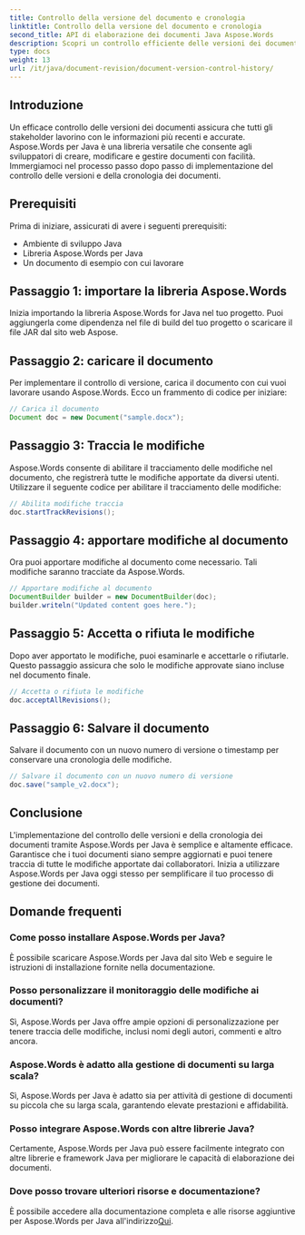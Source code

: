```yaml
---
title: Controllo della versione del documento e cronologia
linktitle: Controllo della versione del documento e cronologia
second_title: API di elaborazione dei documenti Java Aspose.Words
description: Scopri un controllo efficiente delle versioni dei documenti utilizzando Aspose.Words per Java. Gestisci le modifiche, collabora senza problemi e monitora le revisioni senza sforzo.
type: docs
weight: 13
url: /it/java/document-revision/document-version-control-history/
---
```


## Introduzione

Un efficace controllo delle versioni dei documenti assicura che tutti gli stakeholder lavorino con le informazioni più recenti e accurate. Aspose.Words per Java è una libreria versatile che consente agli sviluppatori di creare, modificare e gestire documenti con facilità. Immergiamoci nel processo passo dopo passo di implementazione del controllo delle versioni e della cronologia dei documenti.

## Prerequisiti

Prima di iniziare, assicurati di avere i seguenti prerequisiti:

- Ambiente di sviluppo Java
- Libreria Aspose.Words per Java
- Un documento di esempio con cui lavorare

## Passaggio 1: importare la libreria Aspose.Words

Inizia importando la libreria Aspose.Words for Java nel tuo progetto. Puoi aggiungerla come dipendenza nel file di build del tuo progetto o scaricare il file JAR dal sito web Aspose.

## Passaggio 2: caricare il documento

Per implementare il controllo di versione, carica il documento con cui vuoi lavorare usando Aspose.Words. Ecco un frammento di codice per iniziare:

```java
// Carica il documento
Document doc = new Document("sample.docx");
```

## Passaggio 3: Traccia le modifiche

Aspose.Words consente di abilitare il tracciamento delle modifiche nel documento, che registrerà tutte le modifiche apportate da diversi utenti. Utilizzare il seguente codice per abilitare il tracciamento delle modifiche:

```java
// Abilita modifiche traccia
doc.startTrackRevisions();
```

## Passaggio 4: apportare modifiche al documento

Ora puoi apportare modifiche al documento come necessario. Tali modifiche saranno tracciate da Aspose.Words.

```java
// Apportare modifiche al documento
DocumentBuilder builder = new DocumentBuilder(doc);
builder.writeln("Updated content goes here.");
```

## Passaggio 5: Accetta o rifiuta le modifiche

Dopo aver apportato le modifiche, puoi esaminarle e accettarle o rifiutarle. Questo passaggio assicura che solo le modifiche approvate siano incluse nel documento finale.

```java
// Accetta o rifiuta le modifiche
doc.acceptAllRevisions();
```

## Passaggio 6: Salvare il documento

Salvare il documento con un nuovo numero di versione o timestamp per conservare una cronologia delle modifiche.

```java
// Salvare il documento con un nuovo numero di versione
doc.save("sample_v2.docx");
```

## Conclusione

L'implementazione del controllo delle versioni e della cronologia dei documenti tramite Aspose.Words per Java è semplice e altamente efficace. Garantisce che i tuoi documenti siano sempre aggiornati e puoi tenere traccia di tutte le modifiche apportate dai collaboratori. Inizia a utilizzare Aspose.Words per Java oggi stesso per semplificare il tuo processo di gestione dei documenti.

## Domande frequenti

### Come posso installare Aspose.Words per Java?

È possibile scaricare Aspose.Words per Java dal sito Web e seguire le istruzioni di installazione fornite nella documentazione.

### Posso personalizzare il monitoraggio delle modifiche ai documenti?

Sì, Aspose.Words per Java offre ampie opzioni di personalizzazione per tenere traccia delle modifiche, inclusi nomi degli autori, commenti e altro ancora.

### Aspose.Words è adatto alla gestione di documenti su larga scala?

Sì, Aspose.Words per Java è adatto sia per attività di gestione di documenti su piccola che su larga scala, garantendo elevate prestazioni e affidabilità.

### Posso integrare Aspose.Words con altre librerie Java?

Certamente, Aspose.Words per Java può essere facilmente integrato con altre librerie e framework Java per migliorare le capacità di elaborazione dei documenti.

### Dove posso trovare ulteriori risorse e documentazione?

 È possibile accedere alla documentazione completa e alle risorse aggiuntive per Aspose.Words per Java all'indirizzo[Qui](https://reference.aspose.com/words/java/).